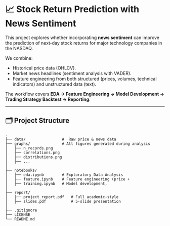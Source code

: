 # 📈 Stock Return Prediction with News Sentiment

This project explores whether incorporating **news sentiment** can improve the prediction of next-day stock returns for major technology companies in the NASDAQ.  

We combine:
- Historical price data (OHLCV).
- Market news headlines (sentiment analysis with VADER).
- Feature engineering from both structured (prices, volumes, technical indicators) and unstructured data (text).

The workflow covers **EDA → Feature Engineering → Model Development → Trading Strategy Backtest → Reporting**.

---

## 🗂 Project Structure

```text
.
├── data/                #  Raw price & news data 
├── graphs/              # All figures generated during analysis
│   ├── n_records.png
│   ├── correlations.png
│   ├── distributions.png
│   ├── ...
│
├── notebooks/
│   ├── eda.ipynb        # Exploratory Data Analysis
│   ├── feature.ipynb    # Feature engineering (price + 
│   ├── training.ipynb   # Model development, 
│
├── report/
│   ├── project_report.pdf   # Full academic-style
│   ├── slides.pdf           # 5-slide presentation
│
├── .gitignore
├── LICENSE
└── README.md
